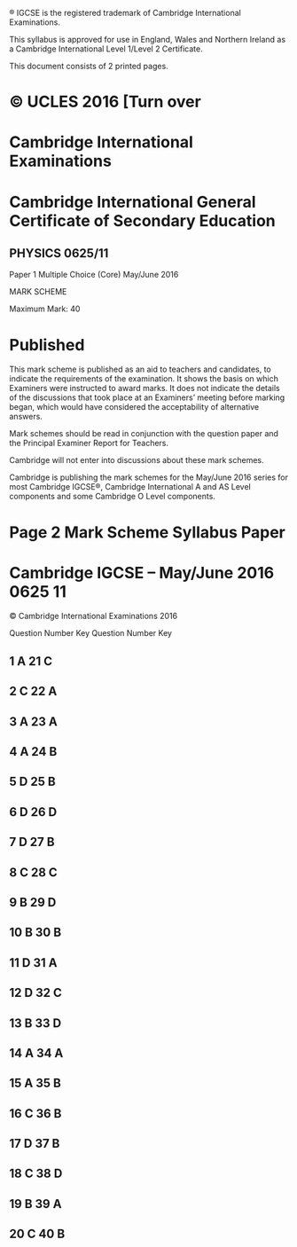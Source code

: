 ® IGCSE is the registered trademark of Cambridge International Examinations. 

 This syllabus is approved for use in England, Wales and Northern Ireland as a Cambridge International Level 1/Level 2 Certificate. 

 This document consists of 2 printed pages. 

# © UCLES 2016 [Turn over 

# Cambridge International Examinations 

# Cambridge International General Certificate of Secondary Education 

## PHYSICS 0625/11 

Paper 1 Multiple Choice (Core) May/June 2016 

MARK SCHEME 

Maximum Mark: 40 

# Published 

This mark scheme is published as an aid to teachers and candidates, to indicate the requirements of the examination. It shows the basis on which Examiners were instructed to award marks. It does not indicate the details of the discussions that took place at an Examiners’ meeting before marking began, which would have considered the acceptability of alternative answers. 

Mark schemes should be read in conjunction with the question paper and the Principal Examiner Report for Teachers. 

Cambridge will not enter into discussions about these mark schemes. 

Cambridge is publishing the mark schemes for the May/June 2016 series for most Cambridge IGCSE®, Cambridge International A and AS Level components and some Cambridge O Level components. 


# Page 2 Mark Scheme Syllabus Paper 

# Cambridge IGCSE – May/June 2016 0625 11 

 © Cambridge International Examinations 2016 

 Question Number Key Question Number Key 

## 1 A 21 C 

## 2 C 22 A 

## 3 A 23 A 

## 4 A 24 B 

## 5 D 25 B 

## 6 D 26 D 

## 7 D 27 B 

## 8 C 28 C 

## 9 B 29 D 

## 10 B 30 B 

## 11 D 31 A 

## 12 D 32 C 

## 13 B 33 D 

## 14 A 34 A 

## 15 A 35 B 

## 16 C 36 B 

## 17 D 37 B 

## 18 C 38 D 

## 19 B 39 A 

## 20 C 40 B 


